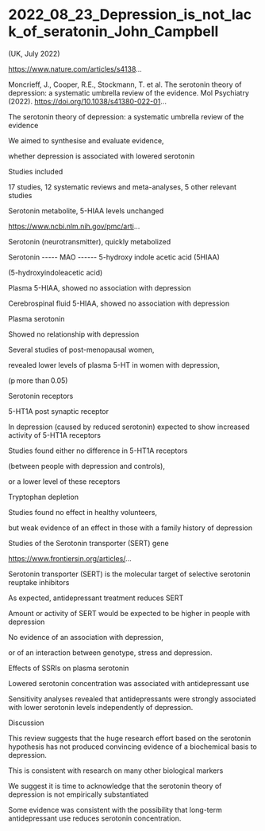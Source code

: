 # 2022_08_23_Depression_is_not_lack_of_seratonin_John_Campbell
(UK, July 2022)

 https://www.nature.com/articles/s4138...

Moncrieff, J., Cooper, R.E., Stockmann, T. et al. The serotonin theory of depression: a systematic umbrella review of the evidence. Mol Psychiatry (2022). https://doi.org/10.1038/s41380-022-01...

The serotonin theory of depression: a systematic umbrella review of the evidence

We aimed to synthesise and evaluate evidence,
 
whether depression is associated with lowered serotonin

Studies included

17 studies, 12 systematic reviews and meta-analyses, 5 other relevant studies

Serotonin metabolite, 5-HIAA levels unchanged

https://www.ncbi.nlm.nih.gov/pmc/arti...

Serotonin (neurotransmitter), quickly metabolized

Serotonin ----- MAO ------ 5-hydroxy indole acetic acid (5HIAA)

(5-hydroxyindoleacetic acid) 

Plasma 5-HIAA, showed no association with depression

Cerebrospinal fluid 5-HIAA, showed no association with depression

Plasma serotonin

Showed no relationship with depression

Several studies of post-menopausal women, 

revealed lower levels of plasma 5-HT in women with depression, 

(p more than 0.05) 

Serotonin receptors

5-HT1A post synaptic receptor

In depression (caused by reduced serotonin) expected to show increased activity of 5-HT1A receptors

Studies found either no difference in 5-HT1A receptors

(between people with depression and controls),

or a lower level of these receptors

Tryptophan depletion

Studies found no effect in healthy volunteers,

but weak evidence of an effect in those with a family history of depression

Studies of the Serotonin transporter (SERT) gene

https://www.frontiersin.org/articles/...

Serotonin transporter (SERT) is the molecular target of selective serotonin reuptake inhibitors

As expected, antidepressant treatment reduces SERT

Amount or activity of SERT would be expected to be higher in people with depression

No evidence of an association with depression, 

or of an interaction between genotype, stress and depression.

Effects of SSRIs on plasma serotonin

Lowered serotonin concentration was associated with antidepressant use

Sensitivity analyses revealed that antidepressants were strongly associated with lower serotonin levels independently of depression.

Discussion

This review suggests that the huge research effort based on the serotonin hypothesis has not produced convincing evidence of a biochemical basis to depression. 

This is consistent with research on many other biological markers

We suggest it is time to acknowledge that the serotonin theory of depression is not empirically substantiated

Some evidence was consistent with the possibility that long-term antidepressant use reduces serotonin concentration.